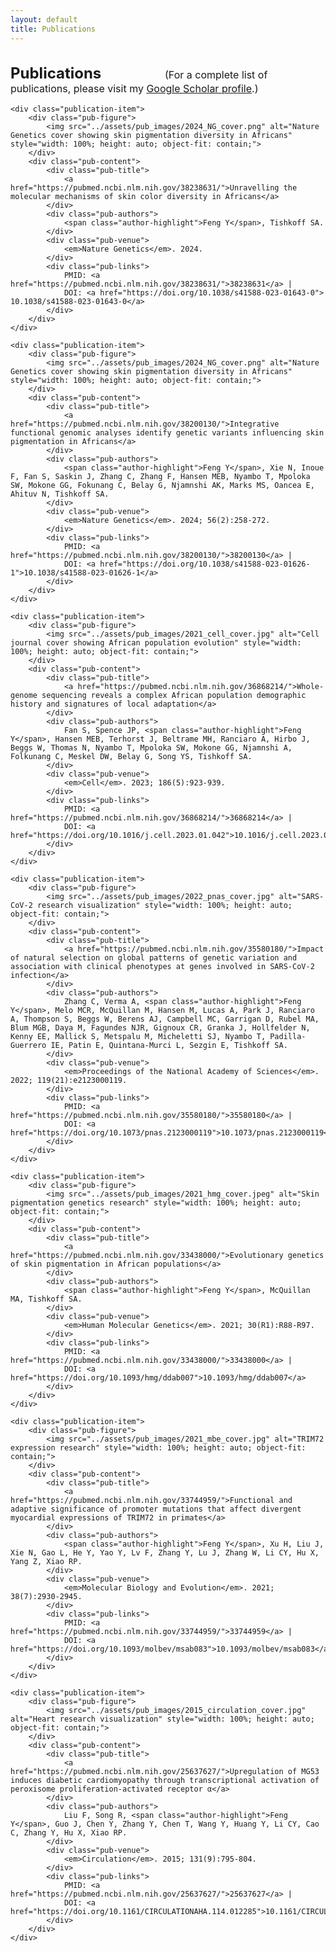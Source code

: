 ```yaml
---
layout: default
title: Publications
---
```


# Publications <span style="font-weight: normal; font-size: 1rem; margin-left: 6rem;">(For a complete list of publications, please visit my <a href="https://scholar.google.com/citations?user=nWYWiVUAAAAJ&hl=en">Google Scholar profile</a>.)</span>

<style>
    h1 {
        font-size: 1.5rem; /* Adjusted font size for Publications */
    }
</style>

<div class="publications-list">

    <div class="publication-item">
        <div class="pub-figure">
            <img src="../assets/pub_images/2024_NG_cover.png" alt="Nature Genetics cover showing skin pigmentation diversity in Africans" style="width: 100%; height: auto; object-fit: contain;">
        </div>
        <div class="pub-content">
            <div class="pub-title">
                <a href="https://pubmed.ncbi.nlm.nih.gov/38238631/">Unravelling the molecular mechanisms of skin color diversity in Africans</a>
            </div>
            <div class="pub-authors">
                <span class="author-highlight">Feng Y</span>, Tishkoff SA.
            </div>
            <div class="pub-venue">
                <em>Nature Genetics</em>. 2024.
            </div>
            <div class="pub-links">
                PMID: <a href="https://pubmed.ncbi.nlm.nih.gov/38238631/">38238631</a> | 
                DOI: <a href="https://doi.org/10.1038/s41588-023-01643-0"> 10.1038/s41588-023-01643-0</a>
            </div>
        </div>
    </div>

    <div class="publication-item">
        <div class="pub-figure">
            <img src="../assets/pub_images/2024_NG_cover.png" alt="Nature Genetics cover showing skin pigmentation diversity in Africans" style="width: 100%; height: auto; object-fit: contain;">
        </div>
        <div class="pub-content">
            <div class="pub-title">
                <a href="https://pubmed.ncbi.nlm.nih.gov/38200130/">Integrative functional genomic analyses identify genetic variants influencing skin pigmentation in Africans</a>
            </div>
            <div class="pub-authors">
                <span class="author-highlight">Feng Y</span>, Xie N, Inoue F, Fan S, Saskin J, Zhang C, Zhang F, Hansen MEB, Nyambo T, Mpoloka SW, Mokone GG, Fokunang C, Belay G, Njamnshi AK, Marks MS, Oancea E, Ahituv N, Tishkoff SA.
            </div>
            <div class="pub-venue">
                <em>Nature Genetics</em>. 2024; 56(2):258-272.
            </div>
            <div class="pub-links">
                PMID: <a href="https://pubmed.ncbi.nlm.nih.gov/38200130/">38200130</a> | 
                DOI: <a href="https://doi.org/10.1038/s41588-023-01626-1">10.1038/s41588-023-01626-1</a>
            </div>
        </div>
    </div>

    <div class="publication-item">
        <div class="pub-figure">
            <img src="../assets/pub_images/2021_cell_cover.jpg" alt="Cell journal cover showing African population evolution" style="width: 100%; height: auto; object-fit: contain;">
        </div>
        <div class="pub-content">
            <div class="pub-title">
                <a href="https://pubmed.ncbi.nlm.nih.gov/36868214/">Whole-genome sequencing reveals a complex African population demographic history and signatures of local adaptation</a>
            </div>
            <div class="pub-authors">
                Fan S, Spence JP, <span class="author-highlight">Feng Y</span>, Hansen MEB, Terhorst J, Beltrame MH, Ranciaro A, Hirbo J, Beggs W, Thomas N, Nyambo T, Mpoloka SW, Mokone GG, Njamnshi A, Folkunang C, Meskel DW, Belay G, Song YS, Tishkoff SA.
            </div>
            <div class="pub-venue">
                <em>Cell</em>. 2023; 186(5):923-939.
            </div>
            <div class="pub-links">
                PMID: <a href="https://pubmed.ncbi.nlm.nih.gov/36868214/">36868214</a> | 
                DOI: <a href="https://doi.org/10.1016/j.cell.2023.01.042">10.1016/j.cell.2023.01.042</a>
            </div>
        </div>
    </div>

    <div class="publication-item">
        <div class="pub-figure">
            <img src="../assets/pub_images/2022_pnas_cover.jpg" alt="SARS-CoV-2 research visualization" style="width: 100%; height: auto; object-fit: contain;">
        </div>
        <div class="pub-content">
            <div class="pub-title">
                <a href="https://pubmed.ncbi.nlm.nih.gov/35580180/">Impact of natural selection on global patterns of genetic variation and association with clinical phenotypes at genes involved in SARS-CoV-2 infection</a>
            </div>
            <div class="pub-authors">
                Zhang C, Verma A, <span class="author-highlight">Feng Y</span>, Melo MCR, McQuillan M, Hansen M, Lucas A, Park J, Ranciaro A, Thompson S, Beggs W, Berens AJ, Campbell MC, Garrigan D, Rubel MA, Blum MGB, Daya M, Fagundes NJR, Gignoux CR, Granka J, Hollfelder N, Kenny EE, Mallick S, Metspalu M, Micheletti SJ, Nyambo T, Padilla-Guerrero IE, Patin E, Quintana-Murci L, Sezgin E, Tishkoff SA.
            </div>
            <div class="pub-venue">
                <em>Proceedings of the National Academy of Sciences</em>. 2022; 119(21):e2123000119.
            </div>
            <div class="pub-links">
                PMID: <a href="https://pubmed.ncbi.nlm.nih.gov/35580180/">35580180</a> | 
                DOI: <a href="https://doi.org/10.1073/pnas.2123000119">10.1073/pnas.2123000119</a>
            </div>
        </div>
    </div>

    <div class="publication-item">
        <div class="pub-figure">
            <img src="../assets/pub_images/2021_hmg_cover.jpeg" alt="Skin pigmentation genetics research" style="width: 100%; height: auto; object-fit: contain;">
        </div>
        <div class="pub-content">
            <div class="pub-title">
                <a href="https://pubmed.ncbi.nlm.nih.gov/33438000/">Evolutionary genetics of skin pigmentation in African populations</a>
            </div>
            <div class="pub-authors">
                <span class="author-highlight">Feng Y</span>, McQuillan MA, Tishkoff SA.
            </div>
            <div class="pub-venue">
                <em>Human Molecular Genetics</em>. 2021; 30(R1):R88-R97.
            </div>
            <div class="pub-links">
                PMID: <a href="https://pubmed.ncbi.nlm.nih.gov/33438000/">33438000</a> | 
                DOI: <a href="https://doi.org/10.1093/hmg/ddab007">10.1093/hmg/ddab007</a>
            </div>
        </div>
    </div>

    <div class="publication-item">
        <div class="pub-figure">
            <img src="../assets/pub_images/2021_mbe_cover.jpg" alt="TRIM72 expression research" style="width: 100%; height: auto; object-fit: contain;">
        </div>
        <div class="pub-content">
            <div class="pub-title">
                <a href="https://pubmed.ncbi.nlm.nih.gov/33744959/">Functional and adaptive significance of promoter mutations that affect divergent myocardial expressions of TRIM72 in primates</a>
            </div>
            <div class="pub-authors">
                <span class="author-highlight">Feng Y</span>, Xu H, Liu J, Xie N, Gao L, He Y, Yao Y, Lv F, Zhang Y, Lu J, Zhang W, Li CY, Hu X, Yang Z, Xiao RP.
            </div>
            <div class="pub-venue">
                <em>Molecular Biology and Evolution</em>. 2021; 38(7):2930-2945.
            </div>
            <div class="pub-links">
                PMID: <a href="https://pubmed.ncbi.nlm.nih.gov/33744959/">33744959</a> | 
                DOI: <a href="https://doi.org/10.1093/molbev/msab083">10.1093/molbev/msab083</a>
            </div>
        </div>
    </div>

    <div class="publication-item">
        <div class="pub-figure">
            <img src="../assets/pub_images/2015_circulation_cover.jpg" alt="Heart research visualization" style="width: 100%; height: auto; object-fit: contain;">
        </div>
        <div class="pub-content">
            <div class="pub-title">
                <a href="https://pubmed.ncbi.nlm.nih.gov/25637627/">Upregulation of MG53 induces diabetic cardiomyopathy through transcriptional activation of peroxisome proliferation-activated receptor α</a>
            </div>
            <div class="pub-authors">
                Liu F, Song R, <span class="author-highlight">Feng Y</span>, Guo J, Chen Y, Zhang Y, Chen T, Wang Y, Huang Y, Li CY, Cao C, Zhang Y, Hu X, Xiao RP.
            </div>
            <div class="pub-venue">
                <em>Circulation</em>. 2015; 131(9):795-804.
            </div>
            <div class="pub-links">
                PMID: <a href="https://pubmed.ncbi.nlm.nih.gov/25637627/">25637627</a> | 
                DOI: <a href="https://doi.org/10.1161/CIRCULATIONAHA.114.012285">10.1161/CIRCULATIONAHA.114.012285</a>
            </div>
        </div>
    </div>
</div>